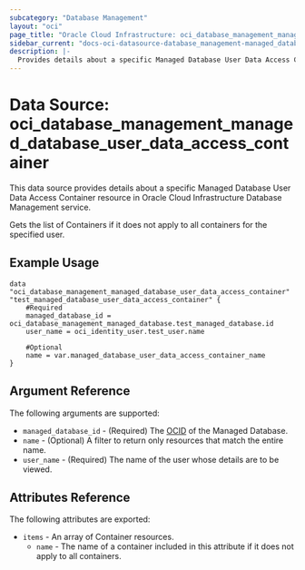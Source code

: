 ```yaml
---
subcategory: "Database Management"
layout: "oci"
page_title: "Oracle Cloud Infrastructure: oci_database_management_managed_database_user_data_access_container"
sidebar_current: "docs-oci-datasource-database_management-managed_database_user_data_access_container"
description: |-
  Provides details about a specific Managed Database User Data Access Container in Oracle Cloud Infrastructure Database Management service
---
```


# Data Source: oci_database_management_managed_database_user_data_access_container
This data source provides details about a specific Managed Database User Data Access Container resource in Oracle Cloud Infrastructure Database Management service.

Gets the list of Containers if it does not apply to all containers for the specified user.

## Example Usage

```hcl
data "oci_database_management_managed_database_user_data_access_container" "test_managed_database_user_data_access_container" {
	#Required
	managed_database_id = oci_database_management_managed_database.test_managed_database.id
	user_name = oci_identity_user.test_user.name

	#Optional
	name = var.managed_database_user_data_access_container_name
}
```

## Argument Reference

The following arguments are supported:

* `managed_database_id` - (Required) The [OCID](https://docs.cloud.oracle.com/iaas/Content/General/Concepts/identifiers.htm) of the Managed Database.
* `name` - (Optional) A filter to return only resources that match the entire name.
* `user_name` - (Required) The name of the user whose details are to be viewed.


## Attributes Reference

The following attributes are exported:

* `items` - An array of Container resources.
	* `name` - The name of a container included in this attribute if it does not apply to all containers.

